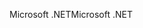<span data-ttu-id="db2c9-101">Microsoft .NET</span><span class="sxs-lookup"><span data-stu-id="db2c9-101">Microsoft .NET</span></span>